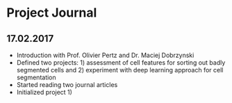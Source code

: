 # Project Journal

## 17.02.2017
- Introduction with Prof. Olivier Pertz and Dr. Maciej Dobrzynski
- Defined two projects: 1) assessment of cell features for sorting out badly segmented cells and 2) experiment with deep learning approach for cell segmentation
- Started reading two journal articles
- Initialized project 1)